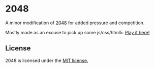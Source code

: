 # 2048
A minor modification of [2048](http://gabrielecirulli.github.io/2048/) for added pressure and competition.

Mostly made as an excuse to pick up some js/css/html5. [Play it here!](http://byronvickers.github.io/speed2048/)

## License
2048 is licensed under the [MIT license.](https://github.com/byronvickers/2048timed/blob/master/LICENSE.txt)
